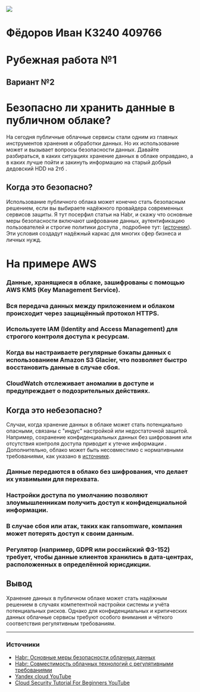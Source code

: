 ![  ](https://imgur.com/a/wiIlJKD)


# Фёдоров Иван К3240 409766 
# Рубежная работа №1
## Вариант №2

# Безопасно ли хранить данные в публичном облаке?

На сегодня  публичные облачные сервисы стали одним из главных инструментов хранения и обработки данных. Но  их использование может и вызывает вопросы безопасности данных. Давайте разбираться, в каких ситуациях хранение данных в облаке оправдано, а в каких лучше пойти и закинуть информацию на старый добрый дедовский HDD на 2тб .

## Когда это безопасно?

Использование публичного облака может конечно стать безопасным решением, если вы выбираете надёжного провайдера современных сервисов защиты. Я тут посерфил статьи на Habr, и скажу что основные меры безопасности включают шифрование данных, аутентификацию пользователей и строгие политики доступа , подробнее тут: ([источник](https://www.youtube.com/watch?v=sF014G2BUXM)). Эти условия создадут надёжный каркас для многих сфер бизнеса и личных нужд.
# На примере AWS
### Данные, хранящиеся в облаке, зашифрованы с помощью AWS KMS (Key Management Service).
### Вся передача данных между приложением и облаком происходит через защищённый протокол HTTPS.
### Используете IAM (Identity and Access Management) для строгого контроля доступа к ресурсам.
### Когда вы настраиваете регулярные бэкапы данных с использованием Amazon S3 Glacier, что позволяет быстро восстановить данные в случае сбоя.
### CloudWatch отслеживает аномалии в доступе и предупреждает о подозрительных действиях.

## Когда это небезопасно?

Случаи, когда хранение данных в облаке может стать потенциально опасными, связаны с "индус" настройкой или недостаточной защитой. Например, сохранение конфиденциальных данных без шифрования или отсутствия контроля доступа приводит к утечке информации . Дополнительно, облако может быть несовместимо с нормативными требованиями, как указано в [источнике](https://habr.com/ru/companies/security_blog/articles/676547/).

### Данные передаются в облако без шифрования, что делает их уязвимыми для перехвата.
### Настройки доступа по умолчанию позволяют злоумышленникам получить доступ к конфиденциальной информации.
### В случае сбоя или атак, таких как ransomware, компания может потерять доступ к своим данным.
### Регулятор (например, GDPR или российский ФЗ-152) требует, чтобы данные клиентов хранились в дата-центрах, расположенных в определённой юрисдикции.

## Вывод

Хранение данных в публичном облаке может стать надёжным решением в случаях компетентной настройки системы и учёта потенциальных рисков. Однако для конфиденциальных и критических данных облачные сервисы требуют особого внимания и чёткого соответствия регулятивным требованиям.

---

### Источники

- [Habr: Основные меры безопасности облачных данных](https://habr.com/ru/companies/cloud_blog/articles/569778/)
- [Habr: Совместимость облачных технологий с регулятивными требованиями](https://habr.com/ru/companies/security_blog/articles/676547/)
- [Yandex cloud YouTube](https://habr.com/ru/companies/cloud_blog/articles/569778/)
- [Cloud Security Tutorial For Beginners YouTube](https://habr.com/ru/companies/cloud_blog/articles/569778/)

